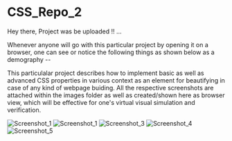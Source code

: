 # CSS_Repo_2

Hey there, Project was be uploaded !! ...

Whenever anyone will go with this particular project by opening it on a browser, one can see or notice the following things as shown below as a demography --

This particulalar project describes how to implement basic as well as advanced CSS properties in various context as an element for beautifying in case of any kind of webpage buiding.
All the respective screenshots are attached within the images folder as well as created/shown here as browser view, which will be effective for one's virtual visual simulation and verification.

![Screenshot_1](https://user-images.githubusercontent.com/65014749/86843404-1f54de00-c0c4-11ea-8075-eefae6f97001.png)
![Screenshot_1](https://user-images.githubusercontent.com/65014749/86843417-22e86500-c0c4-11ea-8ebd-f65008572a7d.png)
![Screenshot_3](https://user-images.githubusercontent.com/65014749/86843423-267bec00-c0c4-11ea-9081-7eac080d7777.png)
![Screenshot_4](https://user-images.githubusercontent.com/65014749/86843550-56c38a80-c0c4-11ea-8258-d20b2642634d.png)
![Screenshot_5](https://user-images.githubusercontent.com/65014749/86843557-588d4e00-c0c4-11ea-8b51-c92425197d1e.png)

